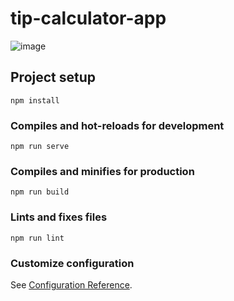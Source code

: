 # tip-calculator-app

![image](https://user-images.githubusercontent.com/47321783/153022485-3c6a6c44-9c6e-4588-9e97-c5a0ee74c783.png)

## Project setup
```
npm install
```

### Compiles and hot-reloads for development
```
npm run serve
```

### Compiles and minifies for production
```
npm run build
```

### Lints and fixes files
```
npm run lint
```

### Customize configuration
See [Configuration Reference](https://cli.vuejs.org/config/).
